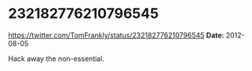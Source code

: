 # 232182776210796545
https://twitter.com/TomFrankly/status/232182776210796545
**Date:** 2012-08-05

Hack away the non-essential.

